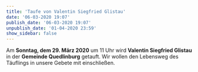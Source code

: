 ```yaml
---
title: 'Taufe von Valentin Siegfried Glistau'
date: '06-03-2020 19:07'
publish_date: '06-03-2020 19:07'
unpublish_date: '01-04-2020 23:59'
show_sidebar: false
---
```


Am **Sonntag, dem 29. März 2020** um 11 Uhr wird **Valentin Siegfried Glistau** in der **Gemeinde Quedlinburg** getauft.
Wir wollen den Lebensweg des Täuflings in unsere Gebete mit einschließen.
